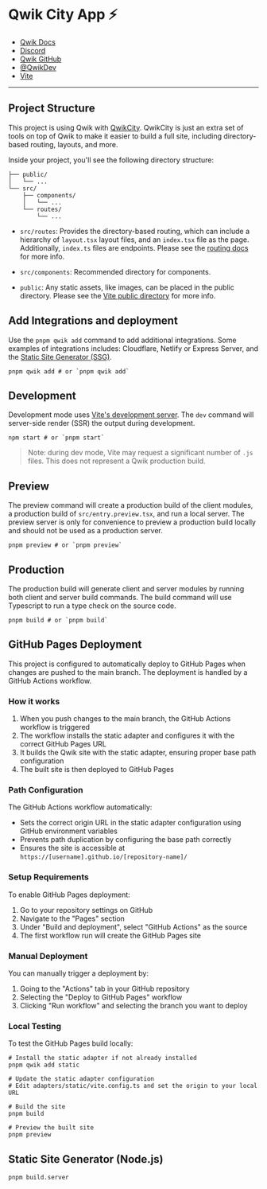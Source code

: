 # Qwik City App ⚡️

- [Qwik Docs](https://qwik.dev/)
- [Discord](https://qwik.dev/chat)
- [Qwik GitHub](https://github.com/QwikDev/qwik)
- [@QwikDev](https://twitter.com/QwikDev)
- [Vite](https://vitejs.dev/)

---

## Project Structure

This project is using Qwik with [QwikCity](https://qwik.dev/qwikcity/overview/). QwikCity is just an extra set of tools on top of Qwik to make it easier to build a full site, including directory-based routing, layouts, and more.

Inside your project, you'll see the following directory structure:

```
├── public/
│   └── ...
└── src/
    ├── components/
    │   └── ...
    └── routes/
        └── ...
```

- `src/routes`: Provides the directory-based routing, which can include a hierarchy of `layout.tsx` layout files, and an `index.tsx` file as the page. Additionally, `index.ts` files are endpoints. Please see the [routing docs](https://qwik.dev/qwikcity/routing/overview/) for more info.

- `src/components`: Recommended directory for components.

- `public`: Any static assets, like images, can be placed in the public directory. Please see the [Vite public directory](https://vitejs.dev/guide/assets.html#the-public-directory) for more info.

## Add Integrations and deployment

Use the `pnpm qwik add` command to add additional integrations. Some examples of integrations includes: Cloudflare, Netlify or Express Server, and the [Static Site Generator (SSG)](https://qwik.dev/qwikcity/guides/static-site-generation/).

```shell
pnpm qwik add # or `pnpm qwik add`
```

## Development

Development mode uses [Vite's development server](https://vitejs.dev/). The `dev` command will server-side render (SSR) the output during development.

```shell
npm start # or `pnpm start`
```

> Note: during dev mode, Vite may request a significant number of `.js` files. This does not represent a Qwik production build.

## Preview

The preview command will create a production build of the client modules, a production build of `src/entry.preview.tsx`, and run a local server. The preview server is only for convenience to preview a production build locally and should not be used as a production server.

```shell
pnpm preview # or `pnpm preview`
```

## Production

The production build will generate client and server modules by running both client and server build commands. The build command will use Typescript to run a type check on the source code.

```shell
pnpm build # or `pnpm build`
```

## GitHub Pages Deployment

This project is configured to automatically deploy to GitHub Pages when changes are pushed to the main branch. The deployment is handled by a GitHub Actions workflow.

### How it works

1. When you push changes to the main branch, the GitHub Actions workflow is triggered
2. The workflow installs the static adapter and configures it with the correct GitHub Pages URL
3. It builds the Qwik site with the static adapter, ensuring proper base path configuration
4. The built site is then deployed to GitHub Pages

### Path Configuration

The GitHub Actions workflow automatically:
- Sets the correct origin URL in the static adapter configuration using GitHub environment variables
- Prevents path duplication by configuring the base path correctly
- Ensures the site is accessible at `https://[username].github.io/[repository-name]/`

### Setup Requirements

To enable GitHub Pages deployment:

1. Go to your repository settings on GitHub
2. Navigate to the "Pages" section
3. Under "Build and deployment", select "GitHub Actions" as the source
4. The first workflow run will create the GitHub Pages site

### Manual Deployment

You can manually trigger a deployment by:

1. Going to the "Actions" tab in your GitHub repository
2. Selecting the "Deploy to GitHub Pages" workflow
3. Clicking "Run workflow" and selecting the branch you want to deploy

### Local Testing

To test the GitHub Pages build locally:

```shell
# Install the static adapter if not already installed
pnpm qwik add static

# Update the static adapter configuration
# Edit adapters/static/vite.config.ts and set the origin to your local URL

# Build the site
pnpm build

# Preview the built site
pnpm preview
```

## Static Site Generator (Node.js)

```shell
pnpm build.server
```
